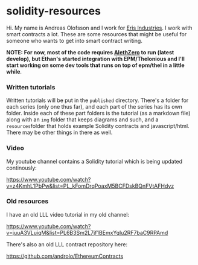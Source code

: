 # solidity-resources

Hi. My name is Andreas Olofsson and I work for [Eris Industries](http://erisindustries.com). I work with smart contracts a lot. These are some resources that might be useful for someone who wants to get into smart contract writing.

**NOTE: For now, most of the code requires [AlethZero](https://github.com/ethereum/cpp-ethereum) to run (latest develop), but Ethan's started integration with EPM/Thelonious and I'll start working on some dev tools that runs on top of epm/thel in a little while**.

### Written tutorials

Written tutorials will be put in the `published` directory. There's a folder for each series (only one thus far), and each part of the series has its own folder. Inside each of these part folders is the tutorial (as a markdown file) along with an `img` folder that keeps diagrams and such, and a `resources`folder that holds example Solidity contracts and javascript/html. There may be other things in there as well.

### Video

My youtube channel contains a Solidity tutorial which is being updated continously:

https://www.youtube.com/watch?v=z4KmhL1PbPw&list=PL_kFomDrqPoaxM5BCFDskBQnFVtAFHdvz

### Old resources

I have an old LLL video tutorial in my old channel:

https://www.youtube.com/watch?v=juuA3VLuiqM&list=PL6B3Sm2L7jf1BEmxYqlu2RF7baC9RPAmd

There's also an old LLL contract repository here: 

https://github.com/androlo/EthereumContracts

Those contracts are the backbone of an old system, and is not very useful. They should certainly not be used as code examples. The code in [this](https://github.com/androlo/LLL-commons) repo is a bit cleaner. 

**WARNING: The quality of the old code (and videos) should generally be considered low. It was basically just proof-of-concept code.**